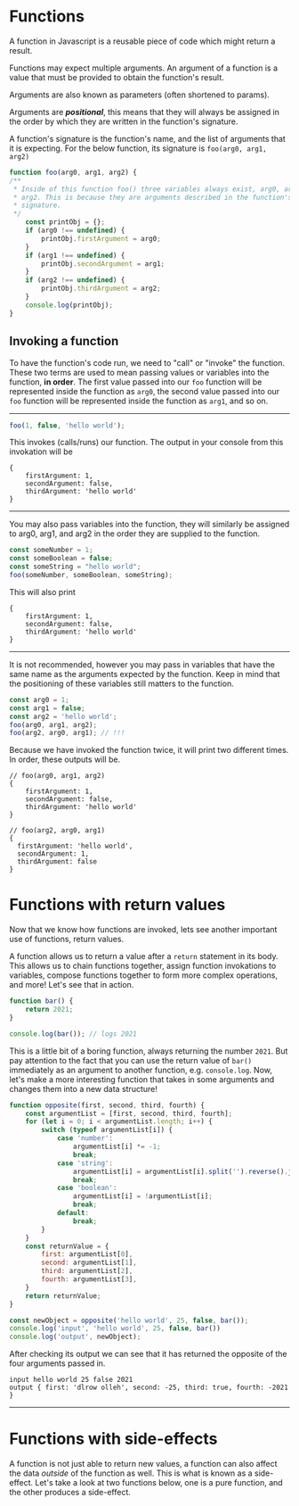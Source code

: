 # Functions
A function in Javascript is a reusable piece of code which might return a result.

Functions may expect multiple arguments.
An argument of a function is a value that must be provided to obtain the
function's result.

Arguments are also known as parameters (often shortened to params).

Arguments are ***positional***, this means that they will always be assigned in
the order by which they are written in the function's signature.

A function's signature is the function's name, and the list of arguments that it
is expecting. For the below function, its signature is `foo(arg0, arg1, arg2)`

```js
function foo(arg0, arg1, arg2) {
/**
 * Inside of this function foo() three variables always exist, arg0, arg1, and
 * arg2. This is because they are arguments described in the function's
 * signature.
 */
	const printObj = {};
	if (arg0 !== undefined) {
		printObj.firstArgument = arg0;
	}
	if (arg1 !== undefined) {
		printObj.secondArgument = arg1;
	}
	if (arg2 !== undefined) {
		printObj.thirdArgument = arg2;
	}
	console.log(printObj);
}
```

## Invoking a function
To have the function's code run, we need to "call" or "invoke" the function.
These two terms are used to mean passing values or variables into the 
function, **in order**. The first value passed into our `foo` function will
be represented inside the function as `arg0`, the second value passed into
our `foo` function will be represented inside the function as `arg1`, and so
on.

______________________________________________________________________________

```js
foo(1, false, 'hello world');
```

This invokes (calls/runs) our function. The output in your console from this
invokation will be
```
{
	firstArgument: 1,
	secondArgument: false,
	thirdArgument: 'hello world'
}
```
______________________________________________________________________________

You may also pass variables into the function, they will similarly be
assigned to arg0, arg1, and arg2 in the order they are supplied to the
function.

```js
const someNumber = 1;
const someBoolean = false;
const someString = "hello world";
foo(someNumber, someBoolean, someString);
```

This will also print

```
{
	firstArgument: 1,
	secondArgument: false,
	thirdArgument: 'hello world'
}
```

______________________________________________________________________________

It is not recommended, however you may pass in variables that have the same
name as the arguments expected by the function. Keep in mind that the
positioning of these variables still matters to the function.

```js
const arg0 = 1;
const arg1 = false;
const arg2 = 'hello world';
foo(arg0, arg1, arg2);
foo(arg2, arg0, arg1); // !!!
```

Because we have invoked the function twice, it will print two different times.
In order, these outputs will be.

```
// foo(arg0, arg1, arg2)
{
	firstArgument: 1,
	secondArgument: false,
	thirdArgument: 'hello world'
}

// foo(arg2, arg0, arg1)
{
  firstArgument: 'hello world',
  secondArgument: 1,
  thirdArgument: false
}
```


# Functions with return values

Now that we know how functions are invoked, lets see another important use of
functions, return values.

A function allows us to return a value after a `return` statement in its body.
This allows us to chain functions together, assign function invokations to
variables, compose functions together to form more complex operations, and
more! Let's see that in action.

```js
function bar() {
	return 2021;
}

console.log(bar()); // logs 2021
```

This is a little bit of a boring function, always returning the number `2021`.
But pay attention to the fact that you can use the return value of `bar()`
immediately as an argument to another function, e.g. `console.log`. Now,
let's make a more interesting function that takes in some arguments and
changes them into a new data structure!

```js
function opposite(first, second, third, fourth) {
	const argumentList = [first, second, third, fourth];
	for (let i = 0; i < argumentList.length; i++) {
		switch (typeof argumentList[i]) {
			case 'number':
				argumentList[i] *= -1;
				break;
			case 'string':
				argumentList[i] = argumentList[i].split('').reverse().join('');
				break;
			case 'boolean':
				argumentList[i] = !argumentList[i];
				break;
			default:
				break;
		}
	}
	const returnValue = {
		first: argumentList[0],
		second: argumentList[1],
		third: argumentList[2],
		fourth: argumentList[3],
	}
	return returnValue;
}

const newObject = opposite('hello world', 25, false, bar());
console.log('input', 'hello world', 25, false, bar())
console.log('output', newObject);
```

After checking its output we can see that it has returned the opposite of the
four arguments passed in.

```
input hello world 25 false 2021
output { first: 'dlrow olleh', second: -25, third: true, fourth: -2021 }
```

______________________________________________________________________________

# Functions with side-effects

A function is not just able to return new values, a function can also affect
the data *outside* of the function as well. This is what is known as a
side-effect. Let's take a look at two functions below, one is a pure
function, and the other produces a side-effect.